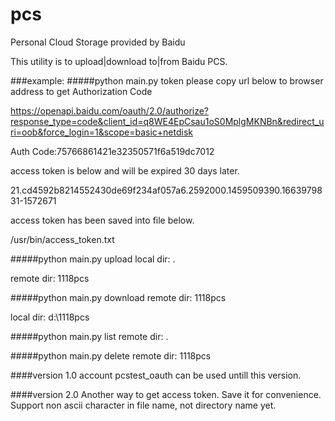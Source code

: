 # pcs
Personal Cloud Storage provided by Baidu

This utility is to upload|download to|from Baidu PCS.

###example:
####\#python main.py token
please copy url below to browser address to get Authorization Code

https://openapi.baidu.com/oauth/2.0/authorize?response_type=code&client_id=q8WE4EpCsau1oS0MplgMKNBn&redirect_uri=oob&force_login=1&scope=basic+netdisk

Auth Code:75766861421e32350571f6a519dc7012

access token is below and will be expired 30 days later.

21.cd4592b8214552430de69f234af057a6.2592000.1459509390.1663979831-1572671

access token has been saved into file below.

/usr/bin/access_token.txt

####\#python main.py upload
local dir: .

remote dir: 1118pcs

####\#python main.py download
remote dir: 1118pcs

local dir: d:\1118pcs

####\#python main.py list
remote dir: .

####\#python main.py delete
remote dir: 1118pcs

####version 1.0
account pcstest_oauth can be used untill this version.

####version 2.0
Another way to get access token. Save it for convenience.
Support non ascii character in file name, not directory name yet.
